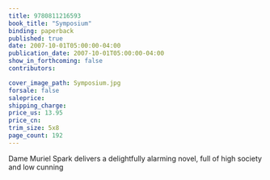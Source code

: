 ```yaml
---
title: 9780811216593
book_title: "Symposium"
binding: paperback
published: true
date: 2007-10-01T05:00:00-04:00
publication_date: 2007-10-01T05:00:00-04:00
show_in_forthcoming: false
contributors:

cover_image_path: Symposium.jpg
forsale: false
saleprice:
shipping_charge:
price_us: 13.95
price_cn:
trim_size: 5x8
page_count: 192
---
```

Dame Muriel Spark delivers a delightfully alarming novel, full of high society and low cunning

